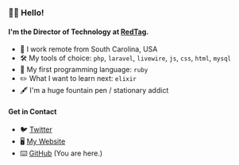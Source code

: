 ### 👋🏻 Hello! 

#### I'm the Director of Technology at [RedTag](https://redtag.digital).

- 🏡 I work remote from South Carolina, USA
- 🛠 My tools of choice: `php`, `laravel`, `livewire`, `js`, `css`, `html`, `mysql`
- 💎 My first programming language: `ruby`
- ✏️  What I want to learn next: `elixir`
- 🖋 I'm a huge fountain pen / stationary addict

#### Get in Contact
- 🐦 [Twitter](https://twitter.com/alexandersix_)
- 🖥 [My Website](https://alexandersix.com)
- ⌨️ [GitHub](https://github.com/alexandersix) (You are here.)
